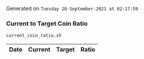 Generated on `Tuesday 28-September-2021 at 02:17:59`

### Current to Target Coin Ratio
`current_coin_ratio.sh`

Date|Current|Target|Ratio
---|---|---|---
